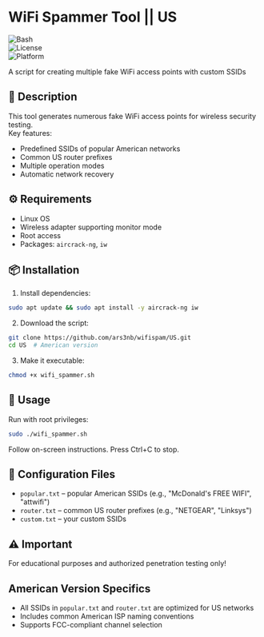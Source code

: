 # WiFi Spammer Tool || US  

![Bash](https://img.shields.io/badge/bash-v5.0%2B-blue)  
![License](https://img.shields.io/badge/license-MIT-green)  
![Platform](https://img.shields.io/badge/platform-Linux-lightgrey)  

A script for creating multiple fake WiFi access points with custom SSIDs  

## 📝 Description  

This tool generates numerous fake WiFi access points for wireless security testing.  
Key features:  
- Predefined SSIDs of popular American networks  
- Common US router prefixes  
- Multiple operation modes  
- Automatic network recovery  

## ⚙️ Requirements  

- Linux OS  
- Wireless adapter supporting monitor mode  
- Root access  
- Packages: `aircrack-ng`, `iw`  

## 📦 Installation  

1. Install dependencies:  
```bash  
sudo apt update && sudo apt install -y aircrack-ng iw  
```  

2. Download the script:  
```bash  
git clone https://github.com/ars3nb/wifispam/US.git  
cd US  # American version  
```  

3. Make it executable:  
```bash  
chmod +x wifi_spammer.sh  
```  

## 🚀 Usage  

Run with root privileges:  
```bash  
sudo ./wifi_spammer.sh  
```  

Follow on-screen instructions. Press Ctrl+C to stop.  

## 📂 Configuration Files  

- `popular.txt` – popular American SSIDs (e.g., "McDonald's FREE WIFI", "attwifi")  
- `router.txt` – common US router prefixes (e.g., "NETGEAR", "Linksys")  
- `custom.txt` – your custom SSIDs  

## ⚠️ Important  

For educational purposes and authorized penetration testing only!  

## American Version Specifics  

- All SSIDs in `popular.txt` and `router.txt` are optimized for US networks  
- Includes common American ISP naming conventions  
- Supports FCC-compliant channel selection
